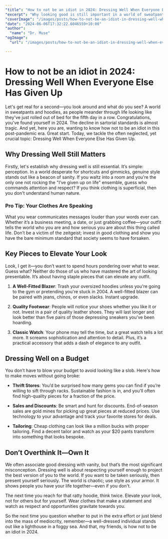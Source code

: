 ```yaml
---
"title": "How to not be an idiot in 2024: Dressing Well When Everyone Else Has Given Up"
"excerpt": "Why looking good is still important in a world of sweatpants and virtual meetings."
"coverImage": "/images/posts/how-to-not-be-an-idiot-in-dressing-well-when-everyone-else-has-given-up.png"
"date": "2024-06-06T17:32:22.6046559+10:00"
"author":
  "name": "Dr. Muse"
"ogImage":
  "url": "/images/posts/how-to-not-be-an-idiot-in-dressing-well-when-everyone-else-has-given-up.png"

---
```


# How to not be an idiot in 2024: Dressing Well When Everyone Else Has Given Up

Let's get real for a second—you look around and what do you see? A world in sweatpants and hoodies, as people meander through life looking like they've just rolled out of bed for the fifth day in a row. Congratulations, you've found yourself in 2024. The decline in sartorial standards is almost tragic. And yet, here you are, wanting to know how not to be an idiot in this post-pandemic era. Great start. Today, we tackle the often neglected, yet crucial topic: Dressing Well When Everyone Else Has Given Up.

## Why Dressing Well Still Matters

Firstly, let's establish why dressing well is still essential. It’s simple: perception. In a world desperate for shortcuts and gimmicks, genuine style stands out like a beacon of sanity. If you waltz into a room and you're the only one not rocking the "I’ve given up on life" ensemble, guess who commands attention and respect? If you think clothing is superficial, then you don't understand human nature.

### Pro Tip: Your Clothes Are Speaking

What you wear communicates messages louder than your words ever can. Whether it’s a business meeting, a date, or just grabbing coffee—your outfit tells the world who you are and how serious you are about this thing called life. Don’t be a victim of the zeitgeist; invest in good clothing and show you have the bare minimum standard that society seems to have forsaken.

## Key Pieces to Elevate Your Look

Look, I get it—you don’t want to spend hours pondering over what to wear. Guess what? Neither do those of us who have mastered the art of looking presentable. It’s about having staple pieces that can elevate any outfit.

1. **A Well-Fitted Blazer**: Trash your oversized hoodies unless you're going to the gym or pretending you're stuck in 2004. A well-fitted blazer can be paired with jeans, chinos, or even slacks. Instant upgrade.

2. **Quality Footwear**: People will notice your shoes whether you like it or not. Invest in a pair of quality leather shoes. They will last longer and look better than five pairs of those depressing sneakers you’ve been hoarding.

3. **Classic Watch**: Your phone may tell the time, but a great watch tells a lot more. It screams sophistication and attention to detail. Plus, it’s a practical accessory that adds a dash of elegance to any outfit.

## Dressing Well on a Budget

You don’t have to blow your budget to avoid looking like a slob. Here's how to make moves without going broke:

- **Thrift Stores**: You’d be surprised how many gems you can find if you’re willing to sift through racks. Sustainable fashion is in, and you’ll often find high-quality pieces for a fraction of the price.
  
- **Sales and Discounts**: Be smart and hunt for discounts. End-of-season sales are gold mines for picking up great pieces at reduced prices. Use technology to your advantage and track your favorite stores for deals.
  
- **Tailoring**: Cheap clothing can look like a million bucks with proper tailoring. Find a decent tailor and watch as your $20 pants transform into something that looks bespoke.

## Don’t Overthink It—Own It

We often associate good dressing with vanity, but that’s the most significant misconception. Dressing well is about respecting yourself enough to project the best version of you to the world. If you want to be taken seriously, then present yourself seriously. The world is chaotic; use style as your armor. It shows people you have your life together—even if you don't.

The next time you reach for that ratty hoodie, think twice. Elevate your look, not for others but for yourself. Wear clothes that make a statement and watch as respect and opportunities gravitate towards you.

So the next time you question whether to put in the extra effort or just blend into the mass of mediocrity, remember—a well-dressed individual stands out like a lighthouse in a foggy sea. And that, my friends, is how not to be an idiot in 2024.